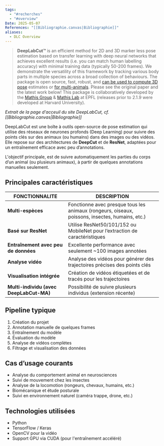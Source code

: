 ```yaml
---
tags:
  - "#recherches"
  - "#overview"
Date: 2025-05-07
References: "[[Bibliographie.canvas|Bibliographie]]"
aliases:
  - DLC Overview
---
```

>**DeepLabCut™** is an efficient method for 2D and 3D marker less pose estimation based on transfer learning with deep neural networks that achieves excellent results (i.e. you can match human labelling accuracy) with minimal training data (typically 50-200 frames). We demonstrate the versatility of this framework by tracking various body parts in multiple species across a broad collection of behaviours. The package is open source, fast, robust, and [can be used to compute 3D pose](https://www.nature.com/articles/s41596-019-0176-0) estimates or [for multi-animals](https://www.biorxiv.org/content/10.1101/2021.04.30.442096v1). Please see the original paper and the latest work below! This package is collaboratively developed by the [Mathis Group](https://www.mathislab.org/) & [Mathis Lab](https://www.mackenziemathislab.org/home) at EPFL (releases prior to 2.1.9 were developed at Harvard University).

*Extrait de la page d'acceuil du site DeepLabCut, cf. [[Bibliographie.canvas|Bibliographie]]*

DeepLabCut est une boîte à outils open-source de pose estimation qui utilise des réseaux de neurones profonds (Deep Learning) pour suivre des points clés sur des animaux (ou humains) dans des images ou des vidéos.  
Elle repose sur des architectures de **DeepCut** et de **ResNet**, adaptées pour un entraînement efficace avec peu d’annotations.

L'objectif principale, est de suivre automatiquement les parties du corps d’un animal (ou plusieurs animaux), à partir de quelques annotations manuelles seulement.

## **Principales caractéristiques**

| FONCTIONNALITE                          | DESCRIPTION                                                                                     |
| --------------------------------------- | ----------------------------------------------------------------------------------------------- |
| **Multi-espèces**                       | Fonctionne avec presque tous les animaux (rongeurs, oiseaux, poissons, insectes, humains, etc.) |
| **Basé sur ResNet**                     | Utilise ResNet50/101/152 ou MobileNet pour l’extraction de caractéristiques                     |
| **Entraînement avec peu de données**    | Excellente performance avec seulement ~100 images annotées                                      |
| **Analyse vidéo**                       | Analyse des vidéos pour générer des trajectoires précises des points clés                       |
| **Visualisation intégrée**              | Création de vidéos étiquetées et de tracés pour les trajectoires                                |
| **Multi-individu (avec DeepLabCut-MA)** | Possibilité de suivre plusieurs individus (extension récente)                                   |

## **Pipeline typique**

1. Création du projet  
2. Annotation manuelle de quelques frames  
3. Entraînement du modèle  
4. Évaluation du modèle  
5. Analyse de vidéos complètes  
6. Filtrage et visualisation des données  


## **Cas d’usage courants**

- Analyse du comportement animal en neurosciences
- Suivi de mouvement chez les insectes
- Analyse de la locomotion (rongeurs, chevaux, humains, etc.)
- Biomécanique et étude posturale
- Suivi en environnement naturel (caméra trappe, drone, etc.)


##  **Technologies utilisées**

- Python
- TensorFlow / Keras
- OpenCV pour la vidéo
- Support GPU via CUDA (pour l'entraînement accéléré)


